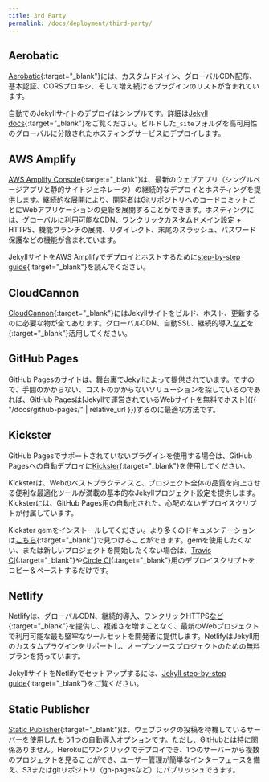 ```yaml
---
title: 3rd Party
permalink: /docs/deployment/third-party/
---
```


## Aerobatic

[Aerobatic](https://www.aerobatic.com){:target="_blank"}には、カスタムドメイン、グローバルCDN配布、基本認証、CORSプロキシ、そして増え続けるプラグインのリストが含まれています。

<!-- [Aerobatic](https://www.aerobatic.com) has custom domains, global CDN distribution, basic auth, CORS proxying, and a growing list of plugins all included. -->

自動でのJekyllサイトのデプロイはシンプルです。詳細は[Jekyll docs](https://www.aerobatic.com/docs/static-site-generators/#jekyll){:target="_blank"}をご覧ください。ビルドした`_site`フォルダを高可用性のグローバルに分散されたホスティングサービスにデプロイします。

<!-- Automating the deployment of a Jekyll site is simple. See their [Jekyll docs](https://www.aerobatic.com/docs/static-site-generators/#jekyll) for more details. Your built `_site` folder is deployed to their highly-available, globally distributed hosting service. -->

## AWS Amplify

[AWS Amplify Console](https://console.amplify.aws){:target="_blank"}は、最新のウェブアプリ（シングルページアプリと静的サイトジェネレータ）の継続的なデプロイとホスティングを提供します。継続的な展開により、開発者はGitリポジトリへのコードコミットごとにWebアプリケーションの更新を展開することができます。ホスティングには、グローバルに利用可能なCDN、ワンクリックカスタムドメイン設定 + HTTPS、機能ブランチの展開、リダイレクト、末尾のスラッシュ、パスワード保護などの機能が含まれています。

<!-- The [AWS Amplify Console](https://console.amplify.aws) provides continuous deployment and hosting for modern web apps (single page apps and static site generators). Continuous deployment allows developers to deploy updates to their web app on every code commit to their Git repository. Hosting includes features such as globally available CDNs, 1-click custom domain setup + HTTPS, feature branch deployments, redirects, trailing slashes, and password protection. -->

JekyllサイトをAWS Amplifyでデプロイとホストするために[step-by-step guide](https://medium.com/@FizzyInTheHall/build-and-publish-a-jekyll-powered-blog-easily-with-aws-amplify-529852042ab6){:target="_blank"}を読んでください。

<!-- Read this [step-by-step guide](https://medium.com/@FizzyInTheHall/build-and-publish-a-jekyll-powered-blog-easily-with-aws-amplify-529852042ab6) to deploy and host your Jekyll site on AWS Amplify. -->

## CloudCannon

[CloudCannon](https://cloudcannon.com){:target="_blank"}にはJekyllサイトをビルド、ホスト、更新するのに必要な物が全てあります。グローバルCDN、自動SSL、継続的導入[など](https://cloudcannon.com/features/)を{:target="_blank"}活用してください。

<!-- [CloudCannon](https://cloudcannon.com) has everything you need to build, host
and update Jekyll websites. Take advantage of our global CDN, automated SSL,
continuous deployment and [more](https://cloudcannon.com/features/). -->

## GitHub Pages

GitHub Pagesのサイトは、舞台裏でJekyllによって提供されています。ですので、手間のかからない、コストのかからないソリューションを探しているのであれば、GitHub Pagesは[Jekyllで運営されているWebサイトを無料でホスト]({{ "/docs/github-pages/" | relative_url }})するのに最適な方法です。

<!-- Sites on GitHub Pages are powered by Jekyll behind the scenes, so if you’re looking for a zero-hassle, zero-cost solution, GitHub Pages are a great way to [host your Jekyll-powered website for free](/docs/github-pages/). -->

## Kickster

GitHub Pagesでサポートされていないプラグインを使用する場合は、GitHub Pagesへの自動デプロイに[Kickster](http://kickster.nielsenramon.com/){:target="_blank"}を使用してください。

<!-- Use [Kickster](http://kickster.nielsenramon.com/) for automated deploys to GitHub Pages when using unsupported plugins on GitHub Pages. -->

Kicksterは、Webのベストプラクティスと、プロジェクト全体の品質を向上させる便利な最適化ツールが満載の基本的なJekyllプロジェクト設定を提供します。Kicksterには、GitHub Pages用の自動化された、心配のないデプロイスクリプトが付属しています。

<!-- Kickster provides a basic Jekyll project setup packed with web best practises and useful optimization tools increasing your overall project quality. Kickster ships with automated and worry-free deployment scripts for GitHub Pages. -->

Kickster gemをインストールしてください。より多くのドキュメンテーションは[こちら](https://github.com/nielsenramon/kickster#kickster){:target="_blank"}で見つけることができます。gemを使用したくない、または新しいプロジェクトを開始したくない場合は、[Travis CI](https://github.com/nielsenramon/kickster/tree/master/snippets/travis){:target="_blank"}や[Circle CI](https://github.com/nielsenramon/kickster#automated-deployment-with-circle-ci){:target="_blank"}用のデプロイスクリプトをコピー＆ペーストするだけです。

<!-- Install the Kickster gem and you are good to go. More documentation can here found [here](https://github.com/nielsenramon/kickster#kickster). If you do not want to use the gem or start a new project you can just copy paste the deployment scripts for [Travis CI](https://github.com/nielsenramon/kickster/tree/master/snippets/travis) or [Circle CI](https://github.com/nielsenramon/kickster#automated-deployment-with-circle-ci). -->


## Netlify

Netlifyは、グローバルCDN、継続的導入、ワンクリックHTTPS[など](https://www.netlify.com/features/){:target="_blank"}を提供し、複雑さを増すことなく、最新のWebプロジェクトで利用可能な最も堅牢なツールセットを開発者に提供します。NetlifyはJekyll用のカスタムプラグインをサポートし、オープンソースプロジェクトのための無料プランを持っています。

<!-- Netlify provides Global CDN, Continuous Deployment, one click HTTPS and [much more](https://www.netlify.com/features/), providing developers the most robust toolset available for modern web projects, without added complexity. Netlify supports custom plugins for Jekyll and has a free plan for open source projects. -->

JekyllサイトをNetlifyでセットアップするには、[Jekyll step-by-step guide](https://www.netlify.com/blog/2015/10/28/a-step-by-step-guide-jekyll-3.0-on-netlify/){:target="_blank"}をご覧ください。

<!-- Read this [Jekyll step-by-step guide](https://www.netlify.com/blog/2015/10/28/a-step-by-step-guide-jekyll-3.0-on-netlify/) to setup your Jekyll site on Netlify. -->

## Static Publisher

[Static Publisher](https://github.com/static-publisher/static-publisher){:target="_blank"}は、ウェブフックの投稿を待機しているサーバーを使用したもう1つの自動導入オプションです。ただし、GitHubとは特に関係ありません。Herokuにワンクリックでデプロイでき、1つのサーバーから複数のプロジェクトを見ることができ、ユーザー管理が簡単なインターフェースを備え、S3またはgitリポジトリ（gh-pagesなど）にパブリッシュできます。

<!-- [Static Publisher](https://github.com/static-publisher/static-publisher) is another automated deployment option with a server listening for webhook posts, though it's not tied to GitHub specifically. It has a one-click deploy to Heroku, it can watch multiple projects from one server, it has an easy to user admin interface and can publish to either S3 or to a git repository (e.g. gh-pages). -->
